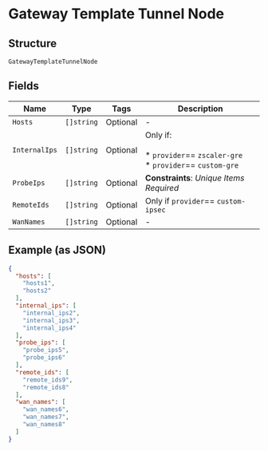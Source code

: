 
# Gateway Template Tunnel Node

## Structure

`GatewayTemplateTunnelNode`

## Fields

| Name | Type | Tags | Description |
|  --- | --- | --- | --- |
| `Hosts` | `[]string` | Optional | - |
| `InternalIps` | `[]string` | Optional | Only if:<br><br>* `provider`== `zscaler-gre`<br>* `provider`== `custom-gre` |
| `ProbeIps` | `[]string` | Optional | **Constraints**: *Unique Items Required* |
| `RemoteIds` | `[]string` | Optional | Only if `provider`== `custom-ipsec` |
| `WanNames` | `[]string` | Optional | - |

## Example (as JSON)

```json
{
  "hosts": [
    "hosts1",
    "hosts2"
  ],
  "internal_ips": [
    "internal_ips2",
    "internal_ips3",
    "internal_ips4"
  ],
  "probe_ips": [
    "probe_ips5",
    "probe_ips6"
  ],
  "remote_ids": [
    "remote_ids9",
    "remote_ids8"
  ],
  "wan_names": [
    "wan_names6",
    "wan_names7",
    "wan_names8"
  ]
}
```

